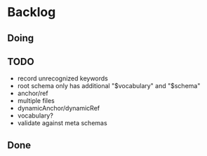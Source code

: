 # Backlog

## Doing

## TODO
- record unrecognized keywords
- root schema only has additional "$vocabulary" and "$schema"
- anchor/ref
- multiple files
- dynamicAnchor/dynamicRef
- vocabulary?
- validate against meta schemas

## Done